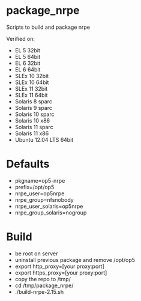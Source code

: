 package_nrpe
============

Scripts to build and package nrpe

Verified on:

* EL 5 32bit
* EL 5 64bit
* EL 6 32bit
* EL 6 64bit
* SLEx 10 32bit
* SLEx 10 64bit
* SLEx 11 32bit
* SLEx 11 64bit
* Solaris  8 sparc
* Solaris  9 sparc 
* Solaris 10 sparc
* Solaris 10 x86
* Solaris 11 sparc
* Solaris 11 x86
* Ubuntu 12.04 LTS 64bit

Defaults
========

* pkgname=op5-nrpe
* prefix=/opt/op5
* nrpe_user=op5nrpe
* nrpe_group=nfsnobody
* nrpe_user_solaris=op5nrpe
* nrpe_group_solaris=nogroup

Build
=====

* be root on server
* uninstall previous package and remove /opt/op5
* export http_proxy=[your proxy:port]
* export https_proxy=[your proxy:port]
* copy the repo to /tmp/
* cd /tmp/package_nrpe/
* ./build-nrpe-2.15.sh
